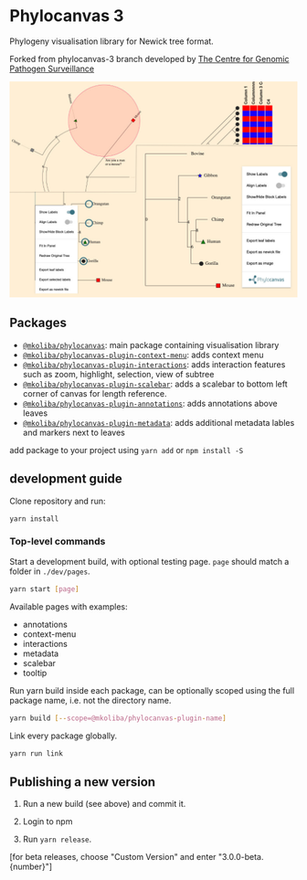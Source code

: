 # Phylocanvas 3 
Phylogeny visualisation library for Newick tree format.

Forked from phylocanvas-3 branch developed by [The Centre for Genomic Pathogen Surveillance](https://www.pathogensurveillance.net/)


![Phylocanvas3 example illustration](./illustration.jpg)

## Packages
- [`@mkoliba/phylocanvas`](https://github.com/mkoliba/phylocanvas3/tree/main/phylocanvas): main package containing visualisation library 
- [`@mkoliba/phylocanvas-plugin-context-menu`](https://github.com/mkoliba/phylocanvas3/tree/main/plugin-context-menu): adds context menu 
- [`@mkoliba/phylocanvas-plugin-interactions`](https://github.com/mkoliba/phylocanvas3/tree/main/plugin-interactions): adds interaction features such as zoom, highlight, selection, view of subtree
- [`@mkoliba/phylocanvas-plugin-scalebar`](https://github.com/mkoliba/phylocanvas3/tree/main/plugin-scalebar): adds a scalebar to bottom left corner of canvas for length reference. 
- [`@mkoliba/phylocanvas-plugin-annotations`](https://github.com/mkoliba/phylocanvas3/tree/main/plugin-annotations): adds annotations above leaves
- [`@mkoliba/phylocanvas-plugin-metadata`](https://github.com/mkoliba/phylocanvas3/tree/main/plugin-metadata): adds additional metadata lables and markers next to leaves

add package to your project using `yarn add` or `npm install -S`

## development guide
Clone repository and run: 
```
yarn install
```

### Top-level commands
Start a development build, with optional testing page. `page` should match a folder in `./dev/pages`.
```bash
yarn start [page]
```

Available pages with examples:
- annotations
- context-menu
- interactions
- metadata
- scalebar
- tooltip

Run yarn build inside each package, can be optionally scoped using the full package name, i.e. not the directory name.
```bash
yarn build [--scope=@mkoliba/phylocanvas-plugin-name]
```

Link every package globally.
```bash
yarn run link
```

## Publishing a new version

1.  Run a new build (see above) and commit it.

2.  Login to npm

3.  Run `yarn release`.

[for beta releases, choose "Custom Version" and enter "3.0.0-beta.{number}"]


